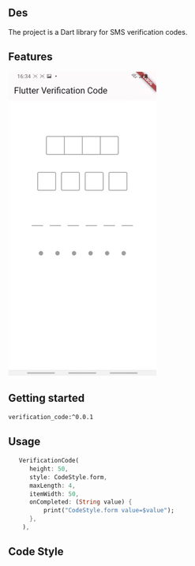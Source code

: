 ## Des
The project is a Dart library for SMS verification codes.

## Features

<img src="https://github.com/yixiaolunhui/verification_code/blob/master/img/code.gif" width="300"/>

## Getting started
    verification_code:^0.0.1


## Usage

```dart 
   VerificationCode(
      height: 50,
      style: CodeStyle.form,
      maxLength: 4,
      itemWidth: 50,
      onCompleted: (String value) {
          print("CodeStyle.form value=$value");
      },
    ),
```

## Code Style



